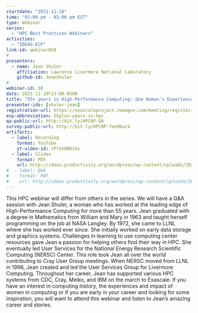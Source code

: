 ```yaml
---
startdate: "2021-11-10"
time: "01:00 pm - 02:00 pm EST"
type: Webinar
series:
  - "HPC Best Practices Webinars"
activities:
  - "IDEAS-ECP"
link-id: webinar058
#
presenters:
  - name: Jean Shuler
    affiliation: Lawrence Livermore National Laboratory
    github-id: JeanShuler
#
webinar-id: 58
date: 2021-11-10T13:00-0500
title: "55+ years in High-Performance Computing: One Woman’s Experiences and Perspectives"
presenter-ids: [shuler-jean]
registration-url: https://exascaleproject.zoomgov.com/meeting/register/vJIsdOyhrjspHJ4JK9sod01phsFxlegHn9c
ecp-abbreviation: 55plus-years-in-hpc
qa-public-url: http://bit.ly/HPCBP-QA
survey-public-url: http://bit.ly/HPCBP-feedback
artifacts:
  - label: Recording
    format: YouTube
    yt-video-id: zPlXn0ND2Vs
  - label: Slides
    format: PDF
    url: http://ideas-productivity.org/wordpress/wp-content/uploads/2021/11/hpcbp058-55yearsinHPC.pdf
#  - label: Q&A
#    format: PDF
#    url: http://ideas-productivity.org/wordpress/wp-content/uploads/2020/07/webinar043-spack-qa.pdf
---
```

This HPC webinar will differ from others in the series. We will have a Q&A session with Jean Shuler, a woman who has worked at the leading edge of High-Performance Computing for more than 55 years. Jean graduated with a degree in Mathematics from William and Mary in 1963 and taught herself programming on the job at NASA Langley. By 1972, she came to LLNL where she has worked ever since. She initially worked on early data storage and graphics systems. Challenges in learning to use computing center resources gave Jean a passion for helping others find their way in HPC. She eventually led User Services for the National Energy Research Scientific Computing (NERSC) Center. This role took Jean all over the world contributing to Cray User Group meetings. When NERSC moved from LLNL in 1996, Jean created and led the User Services Group for Livermore Computing. Throughout her career, Jean has supported various HPC systems from CDC, Cray, Meiko, and IBM on the march to Exascale. If you have an interest in computing history, the experiences and impact of women in computing or if you are early in your career and looking for some inspiration, you will want to attend this webinar and listen to Jean’s amazing career and stories.
